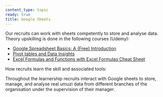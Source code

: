 ```yaml
---
content_type: topic
ready: true
title: Google Sheets
---
```


Our recruits can work with sheets competently to store and analyse data. Theory upskilling is done in the following courses (Udemy):

- [Google Spreadsheet Basics: A (Free) Introduction](https://www.udemy.com/google-spreadsheet-basics-a-free-introduction/)
- [Pivot tables and Data Insights](https://www.udemy.com/google-sheets-pivot-tables-plus-data-insights-for-beginners/)
- [Excel Formulas and Functions with Excel Formulas Cheat Sheet](https://www.udemy.com/course/excel-formulas-and-functions-for-beginners-with-cheat-sheet/)

How recruits learn the skill and associated tools:

Throughout the learnership recruits interact with Google sheets to store, manage, and analyse real umuzi data from different branches of the organisation under the supervision of their manager.   